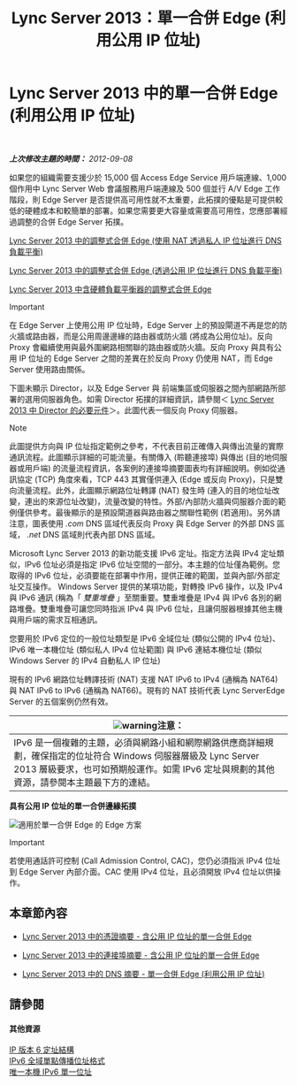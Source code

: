 ﻿---
title: Lync Server 2013：單一合併 Edge (利用公用 IP 位址)
TOCTitle: 單一合併 Edge (利用公用 IP 位址)
ms:assetid: a92d1179-6a1f-4efe-908a-f8dfc5024f30
ms:mtpsurl: https://technet.microsoft.com/zh-tw/library/JJ205148(v=OCS.15)
ms:contentKeyID: 49291941
ms.date: 08/10/2015
mtps_version: v=OCS.15
ms.translationtype: HT
---

# Lync Server 2013 中的單一合併 Edge (利用公用 IP 位址)

 

_**上次修改主題的時間：** 2012-09-08_

如果您的組織需要支援少於 15,000 個 Access Edge Service 用戶端連線、1,000 個作用中 Lync Server Web 會議服務用戶端連線及 500 個並行 A/V Edge 工作階段，則 Edge Server 是否提供高可用性就不太重要，此拓撲的優點是可提供較低的硬體成本和較簡單的部署。如果您需要更大容量或需要高可用性，您應部署經過調整的合併 Edge Server 拓撲。

   [Lync Server 2013 中的調整式合併 Edge (使用 NAT 透過私人 IP 位址進行 DNS 負載平衡)](lync-server-2013-scaled-consolidated-edge-dns-load-balancing-with-private-ip-addresses-using-nat.md)

   [Lync Server 2013 中的調整式合併 Edge (透過公用 IP 位址進行 DNS 負載平衡)](lync-server-2013-scaled-consolidated-edge-dns-load-balancing-with-public-ip-addresses.md)

   [Lync Server 2013 中含硬體負載平衡器的調整式合併 Edge](lync-server-2013-scaled-consolidated-edge-with-hardware-load-balancers.md)

> [!IMPORTANT]  
> 在 Edge Server 上使用公用 IP 位址時，Edge Server 上的預設閘道不再是您的防火牆或路由器，而是公用周邊邊緣的路由器或防火牆 (將成為公用位址)。反向 Proxy 會繼續使用與最外圍網路相關聯的路由器或防火牆。反向 Proxy 與具有公用 IP 位址的 Edge Server 之間的差異在於反向 Proxy 仍使用 NAT，而 Edge Server 使用路由關係。



下圖未顯示 Director，以及 Edge Server 與 前端集區或伺服器之間內部網路所部署的選用伺服器角色。如需 Director 拓撲的詳細資訊，請參閱＜ [Lync Server 2013 中 Director 的必要元件](lync-server-2013-components-required-for-the-director.md)＞。此圖代表一個反向 Proxy 伺服器。

> [!NOTE]  
> 此圖提供方向與 IP 位址指定範例之參考，不代表目前正確傳入與傳出流量的實際通訊流程。此圖顯示詳細的可能流量。有關傳入 (聆聽連接埠) 與傳出 (目的地伺服器或用戶端) 的流量流程資訊，各案例的連接埠摘要圖表均有詳細說明。例如從通訊協定 (TCP) 角度來看，TCP 443 其實僅供連入 (Edge 或反向 Proxy)，只是雙向流量流程。此外，此圖顯示網路位址轉譯 (NAT) 發生時 (連入的目的地位址改變，連出的來源位址改變)，流量改變的特性。外部/內部防火牆與伺服器介面的範例僅供參考。最後顯示的是預設閘道器與路由器之關聯性範例 (若適用)。另外請注意，圖表使用 <em>.com</em> DNS 區域代表反向 Proxy 與 Edge Server 的外部 DNS 區域， <em>.net</em> DNS 區域則代表內部 DNS 區域。



Microsoft Lync Server 2013 的新功能支援 IPv6 定址。指定方法與 IPv4 定址類似，IPv6 位址必須是指定 IPv6 位址空間的一部分。本主題的位址僅為範例。您取得的 IPv6 位址，必須要能在部署中作用，提供正確的範圍，並與內部/外部定址交互操作。 Windows Server 提供的某項功能，對轉換 IPv6 操作，以及 IPv4 與 IPv6 通訊 (稱為「 *雙重堆疊* 」至關重要。雙重堆疊是 IPv4 與 IPv6 各別的網路堆疊。雙重堆疊可讓您同時指派 IPv4 與 IPv6 位址，且讓伺服器根據其他主機與用戶端的需求互相通訊。

您要用於 IPv6 定位的一般位址類型是 IPv6 全域位址 (類似公開的 IPv4 位址)、IPv6 唯一本機位址 (類似私人 IPv4 位址範圍) 與 IPv6 連結本機位址 (類似 Windows Server 的 IPv4 自動私人 IP 位址)

現有的 IPv6 網路位址轉譯技術 (NAT) 支援 NAT IPv6 to IPv4 (通稱為 NAT64) 與 NAT IPv6 to IPv6 (通稱為 NAT66)。現有的 NAT 技術代表 Lync ServerEdge Server 的五個案例仍然有效。

<table>
<thead>
<tr class="header">
<th><img src="images/Hh202161.warning(OCS.15).gif" title="warning" alt="warning" />注意：</th>
</tr>
</thead>
<tbody>
<tr class="odd">
<td>IPv6 是一個複雜的主題，必須與網路小組和網際網路供應商詳細規劃，確保指定的位址符合 Windows 伺服器層級及 Lync Server 2013 層級要求，也可如預期般運作。如需 IPv6 定址與規劃的其他資源，請參閱本主題最下方的連結。</td>
</tr>
</tbody>
</table>


**具有公用 IP 位址的單一合併邊緣拓撲**

![適用於單一合併 Edge 的 Edge 方案](images/JJ205148.2db9f9e1-75aa-4de0-ab3f-c6effddb4f4d(OCS.15).jpg "適用於單一合併 Edge 的 Edge 方案")

> [!IMPORTANT]  
> 若使用通話許可控制 (Call Admission Control, CAC)，您仍必須指派 IPv4 位址到 Edge Server 內部介面。CAC 使用 IPv4 位址，且必須開放 IPv4 位址以供操作。



## 本章節內容

  - [Lync Server 2013 中的憑證摘要 - 含公用 IP 位址的單一合併 Edge](lync-server-2013-certificate-summary-single-consolidated-edge-with-public-ip-addresses.md)

  - [Lync Server 2013 中的連接埠摘要 - 含公用 IP 位址的單一合併 Edge](lync-server-2013-port-summary-single-consolidated-edge-with-public-ip-addresses.md)

  - [Lync Server 2013 中的 DNS 摘要 - 單一合併 Edge (利用公用 IP 位址)](lync-server-2013-dns-summary-single-consolidated-edge-with-public-ip-addresses.md)

## 請參閱

#### 其他資源

[IP 版本 6 定址結構](http://tools.ietf.org/html/rfc4291)  
[IPv6 全域單點傳播位址格式](http://tools.ietf.org/html/rfc3587)  
[唯一本機 IPv6 單一位址](http://tools.ietf.org/html/rfc4193)

